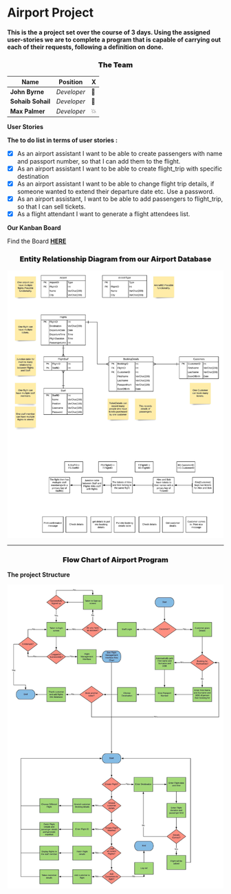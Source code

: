# Airport Project

#### This is the a project set over the course of 3 days. Using the assigned user-stories we are to complete a program that is capable of carrying out each of their requests, following a definition on done.

### <div align="center" style="font-weight: bolder">The Team</div>

| Name          | Position  | **X** |
|---------------|-----------|------|
| **John Byrne**    | _Developer_ | :bug: |
| **Sohaib Sohail** | _Developer_ | :truck: |
| **Max Palmer**    | _Developer_ | :boom: |

**User Stories**

**The to do list in terms of user stories :**
- [x] As an airport assistant I want to be able to create passengers with name and passport number, 
so that I can add them to the flight.
- [x] As an airport assistant I want to be able to create flight_trip with specific destination
- [x] As an airport assistant I want to be able to change flight trip details, if someone wanted to 
extend their departure date etc. Use a password. 
- [x] As an airport assistant, I want to be able to add passengers to flight_trip, so that I
can sell tickets.
- [x] As a flight attendant I want to generate a flight attendees list.

**Our Kanban Board**

Find the Board [**HERE**](https://trello.com/b/3BQkzYtl/airport-project)

### <div align="center" style="font-weight: bolder">Entity Relationship Diagram from our Airport Database</div>

![image info](Images/Airport%20ERD%20-%20ERD%20Diagram.jpeg)

___


### <div align="center" style="font-weight: bolder">Flow Chart of Airport Program</div>

**The project Structure**

![image info](Images/Flow%20Diagram%20of%20Airport%20Program.jpeg)